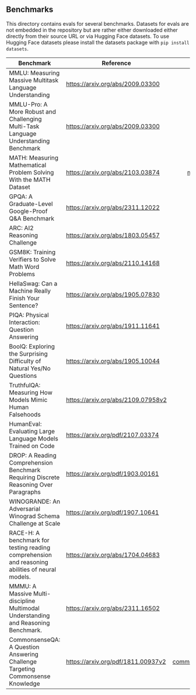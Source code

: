 ## Benchmarks

This directory contains evals for several benchmarks. Datasets for evals are not embedded in the repository but are rather either downloaded either directly from their source URL or via Hugging Face datasets. To use Hugging Face datasets please install the datasets package with `pip install datasets`.

| Benchmark                                                                                     | Reference                            |                                      Code | Dataset      |
|-----------------------|-----------------|----------------:|-----------------|
| MMLU: Measuring Massive Multitask Language Understanding                                      | <https://arxiv.org/abs/2009.03300>   |                        [mmlu.py](mmlu.py) | Download     |
| MMLU-Pro: A More Robust and Challenging Multi-Task Language Understanding Benchmark                                      | <https://arxiv.org/abs/2009.03300>   |                        [mmlu_pro.py](mmlu_pro/mmlu_pro.py) | HuggingFace     |
| MATH: Measuring Mathematical Problem Solving With the MATH Dataset                            | <https://arxiv.org/abs/2103.03874>   |          [mathematics.py](mathematics/mathematics.py) | Download     |
| GPQA: A Graduate-Level Google-Proof Q&A Benchmark                                             | <https://arxiv.org/abs/2311.12022>   |                        [gpqa.py](gpqa.py) | Download     |
| ARC: AI2 Reasoning Challenge                                                                  | <https://arxiv.org/abs/1803.05457>   |                          [arc.py](arc.py) | Hugging Face |
| GSM8K: Training Verifiers to Solve Math Word Problems                                         | <https://arxiv.org/abs/2110.14168>   |                      [gsm8k.py](gsm8k.py) | Hugging Face |
| HellaSwag: Can a Machine Really Finish Your Sentence?                                         | <https://arxiv.org/abs/1905.07830>   |              [hellaswag.py](hellaswag.py) | Hugging Face |
| PIQA: Physical Interaction: Question Answering                                                | <https://arxiv.org/abs/1911.11641>   |                        [piqa.py](piqa.py) | Hugging Face |
| BoolQ: Exploring the Surprising Difficulty of Natural Yes/No Questions                        | <https://arxiv.org/abs/1905.10044>   |                      [boolq.py](boolq.py) | Hugging Face |
| TruthfulQA: Measuring How Models Mimic Human Falsehoods                                       | <https://arxiv.org/abs/2109.07958v2> |            [truthfulqa.py](truthfulqa.py) | Hugging Face |
| HumanEval: Evaluating Large Language Models Trained on Code                                   | <https://arxiv.org/pdf/2107.03374>   |    [humaneval.py](humaneval/humaneval.py) | Hugging Face |
| DROP: A Reading Comprehension Benchmark Requiring Discrete Reasoning Over Paragraphs          | <https://arxiv.org/pdf/1903.00161>   |                   [drop.py](drop/drop.py) | Hugging Face |
| WINOGRANDE: An Adversarial Winograd Schema Challenge at Scale                                 | <https://arxiv.org/pdf/1907.10641>   | [winogrande.py](winogrande/winogrande.py) | Hugging Face |
| RACE-H: A benchmark for testing reading comprehension and reasoning abilities of neural models. | <https://arxiv.org/abs/1704.04683>   |             [race-h.py](race-h/race-h.py) | Hugging Face |
| MMMU: A Massive Multi-discipline Multimodal Understanding and Reasoning Benchmark.            | <https://arxiv.org/abs/2311.16502>   |             [mmmu.py](mmmu/mmmu.py)       | Hugging Face |
| CommonsenseQA: A Question Answering Challenge Targeting Commonsense Knowledge                 | <https://arxiv.org/pdf/1811.00937v2> |   [commonsense_qa.py](commonsense_qa/commonsense_qa.py) | Hugging Face |
